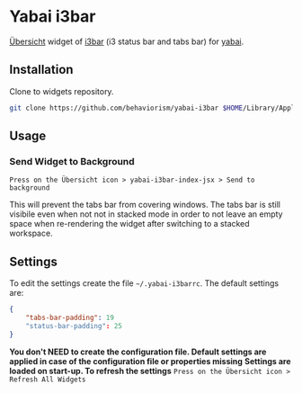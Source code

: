 # Yabai i3bar

[Übersicht](https://github.com/felixhageloh/uebersicht) widget of [i3bar](https://i3wm.org/i3bar/manpage.html) (i3 status bar and tabs bar) for [yabai](https://github.com/koekeishiya/yabai).

## Installation

Clone to widgets repository.

```bash
git clone https://github.com/behaviorism/yabai-i3bar $HOME/Library/Application\ Support/Übersicht/widgets/yabai-i3bar
```

## Usage

### Send Widget to Background

`Press on the Übersicht icon > yabai-i3bar-index-jsx > Send to background`

This will prevent the tabs bar from covering windows. The tabs bar is still visibile even when not not in stacked mode in order to not leave an empty space when re-rendering the widget after switching to a stacked workspace.

## Settings

To edit the settings create the file `~/.yabai-i3barrc`. The default settings are:

```json
{
    "tabs-bar-padding": 19
	"status-bar-padding": 25
}
```

**You don't NEED to create the configuration file. Default settings are applied in case of the configuration file or properties missing**
**Settings are loaded on start-up. To refresh the settings** `Press on the Übersicht icon > Refresh All Widgets`
